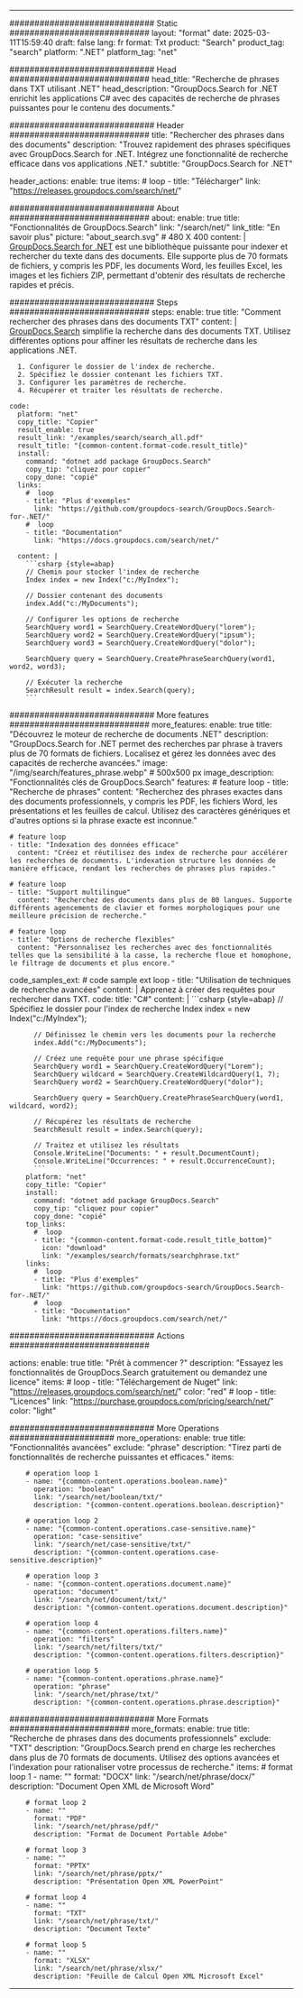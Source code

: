 
---
############################# Static ############################
layout: "format"
date:  2025-03-11T15:59:40
draft: false
lang: fr
format: Txt
product: "Search"
product_tag: "search"
platform: ".NET"
platform_tag: "net"

############################# Head ############################
head_title: "Recherche de phrases dans TXT utilisant .NET"
head_description: "GroupDocs.Search for .NET enrichit les applications C# avec des capacités de recherche de phrases puissantes pour le contenu des documents."

############################# Header ############################
title: "Rechercher des phrases dans des documents" 
description: "Trouvez rapidement des phrases spécifiques avec GroupDocs.Search for .NET. Intégrez une fonctionnalité de recherche efficace dans vos applications .NET."
subtitle: "GroupDocs.Search for .NET" 

header_actions:
  enable: true
  items:
    #  loop
    - title: "Télécharger"
      link: "https://releases.groupdocs.com/search/net/"
      
############################# About ############################
about:
    enable: true
    title: "Fonctionnalités de GroupDocs.Search"
    link: "/search/net/"
    link_title: "En savoir plus"
    picture: "about_search.svg" # 480 X 400
    content: |
       [GroupDocs.Search for .NET](/search/net/) est une bibliothèque puissante pour indexer et rechercher du texte dans des documents. Elle supporte plus de 70 formats de fichiers, y compris les PDF, les documents Word, les feuilles Excel, les images et les fichiers ZIP, permettant d'obtenir des résultats de recherche rapides et précis.

############################# Steps ############################
steps:
    enable: true
    title: "Comment rechercher des phrases dans des documents TXT"
    content: |
      [GroupDocs.Search](/search/net/) simplifie la recherche dans des documents TXT. Utilisez différentes options pour affiner les résultats de recherche dans les applications .NET.
      
      1. Configurer le dossier de l'index de recherche.
      2. Spécifiez le dossier contenant les fichiers TXT.
      3. Configurer les paramètres de recherche.
      4. Récupérer et traiter les résultats de recherche.
   
    code:
      platform: "net"
      copy_title: "Copier"
      result_enable: true
      result_link: "/examples/search/search_all.pdf"
      result_title: "{common-content.format-code.result_title}"
      install:
        command: "dotnet add package GroupDocs.Search"
        copy_tip: "cliquez pour copier"
        copy_done: "copié"
      links:
        #  loop
        - title: "Plus d'exemples"
          link: "https://github.com/groupdocs-search/GroupDocs.Search-for-.NET/"
        #  loop
        - title: "Documentation"
          link: "https://docs.groupdocs.com/search/net/"
          
      content: |
        ```csharp {style=abap}
        // Chemin pour stocker l'index de recherche
        Index index = new Index("c:/MyIndex");

        // Dossier contenant des documents
        index.Add("c:/MyDocuments");

        // Configurer les options de recherche
        SearchQuery word1 = SearchQuery.CreateWordQuery("lorem");
        SearchQuery word2 = SearchQuery.CreateWordQuery("ipsum");
        SearchQuery word3 = SearchQuery.CreateWordQuery("dolor");

        SearchQuery query = SearchQuery.CreatePhraseSearchQuery(word1, word2, word3);

        // Exécuter la recherche
        SearchResult result = index.Search(query);
        ```            

############################# More features ############################
more_features:
  enable: true
  title: "Découvrez le moteur de recherche de documents .NET"
  description: "GroupDocs.Search for .NET permet des recherches par phrase à travers plus de 70 formats de fichiers. Localisez et gérez les données avec des capacités de recherche avancées."
  image: "/img/search/features_phrase.webp" # 500x500 px
  image_description: "Fonctionnalités clés de GroupDocs.Search"
  features:
    # feature loop
    - title: "Recherche de phrases"
      content: "Recherchez des phrases exactes dans des documents professionnels, y compris les PDF, les fichiers Word, les présentations et les feuilles de calcul. Utilisez des caractères génériques et d'autres options si la phrase exacte est inconnue."

    # feature loop
    - title: "Indexation des données efficace"
      content: "Créez et réutilisez des index de recherche pour accélérer les recherches de documents. L'indexation structure les données de manière efficace, rendant les recherches de phrases plus rapides."

    # feature loop
    - title: "Support multilingue"
      content: "Recherchez des documents dans plus de 80 langues. Supporte différents agencements de clavier et formes morphologiques pour une meilleure précision de recherche."

    # feature loop
    - title: "Options de recherche flexibles"
      content: "Personnalisez les recherches avec des fonctionnalités telles que la sensibilité à la casse, la recherche floue et homophone, le filtrage de documents et plus encore."
      
  code_samples_ext:
    # code sample ext loop
    - title: "Utilisation de techniques de recherche avancées"
      content: |
        Apprenez à créer des requêtes pour rechercher dans TXT.
      code:
        title: "C#"
        content: |
          ```csharp {style=abap}
          // Spécifiez le dossier pour l'index de recherche
          Index index = new Index("c:/MyIndex");
              
          // Définissez le chemin vers les documents pour la recherche
          index.Add("c:/MyDocuments");

          // Créez une requête pour une phrase spécifique
          SearchQuery word1 = SearchQuery.CreateWordQuery("Lorem");
          SearchQuery wildcard = SearchQuery.CreateWildcardQuery(1, 7);
          SearchQuery word2 = SearchQuery.CreateWordQuery("dolor");

          SearchQuery query = SearchQuery.CreatePhraseSearchQuery(word1, wildcard, word2);

          // Récupérez les résultats de recherche
          SearchResult result = index.Search(query);
          
          // Traitez et utilisez les résultats
          Console.WriteLine("Documents: " + result.DocumentCount);
          Console.WriteLine("Occurrences: " + result.OccurrenceCount);
          ```
        platform: "net"
        copy_title: "Copier"
        install:
          command: "dotnet add package GroupDocs.Search"
          copy_tip: "cliquez pour copier"
          copy_done: "copié"
        top_links:
          #  loop
          - title: "{common-content.format-code.result_title_bottom}"
            icon: "download"
            link: "/examples/search/formats/searchphrase.txt"
        links:
          #  loop
          - title: "Plus d'exemples"
            link: "https://github.com/groupdocs-search/GroupDocs.Search-for-.NET/"
          #  loop
          - title: "Documentation"
            link: "https://docs.groupdocs.com/search/net/"
            

            


############################# Actions ############################

actions:
  enable: true
  title: "Prêt à commencer ?"
  description: "Essayez les fonctionnalités de GroupDocs.Search gratuitement ou demandez une licence"
  items:
    #  loop
    - title: "Téléchargement de Nuget"
      link: "https://releases.groupdocs.com/search/net/"
      color: "red"
        #  loop
    - title: "Licences"
      link: "https://purchase.groupdocs.com/pricing/search/net/"
      color: "light"


############################# More Operations #####################
more_operations:
    enable: true
    title: "Fonctionnalités avancées"
    exclude: "phrase"
    description: "Tirez parti de fonctionnalités de recherche puissantes et efficaces."
    items: 
          
        # operation loop 1
        - name: "{common-content.operations.boolean.name}"
          operation: "boolean"
          link: "/search/net/boolean/txt/"
          description: "{common-content.operations.boolean.description}"

        # operation loop 2
        - name: "{common-content.operations.case-sensitive.name}"
          operation: "case-sensitive"
          link: "/search/net/case-sensitive/txt/"
          description: "{common-content.operations.case-sensitive.description}"

        # operation loop 3
        - name: "{common-content.operations.document.name}"
          operation: "document"
          link: "/search/net/document/txt/"
          description: "{common-content.operations.document.description}"

        # operation loop 4
        - name: "{common-content.operations.filters.name}"
          operation: "filters"
          link: "/search/net/filters/txt/"
          description: "{common-content.operations.filters.description}"

        # operation loop 5
        - name: "{common-content.operations.phrase.name}"
          operation: "phrase"
          link: "/search/net/phrase/txt/"
          description: "{common-content.operations.phrase.description}"
          
        
          
############################# More Formats ########################
more_formats:
    enable: true
    title: "Recherche de phrases dans des documents professionnels"
    exclude: "TXT"
    description: "GroupDocs.Search prend en charge les recherches dans plus de 70 formats de documents. Utilisez des options avancées et l'indexation pour rationaliser votre processus de recherche."
    items: 
        # format loop 1
        - name: ""
          format: "DOCX"
          link: "/search/net/phrase/docx/"
          description: "Document Open XML de Microsoft Word"
          
        # format loop 2
        - name: ""
          format: "PDF"
          link: "/search/net/phrase/pdf/"
          description: "Format de Document Portable Adobe"
          
        # format loop 3
        - name: ""
          format: "PPTX"
          link: "/search/net/phrase/pptx/"
          description: "Présentation Open XML PowerPoint"

        # format loop 4
        - name: ""
          format: "TXT"
          link: "/search/net/phrase/txt/"
          description: "Document Texte"
          
        # format loop 5
        - name: ""
          format: "XLSX"
          link: "/search/net/phrase/xlsx/"
          description: "Feuille de Calcul Open XML Microsoft Excel"
  

---